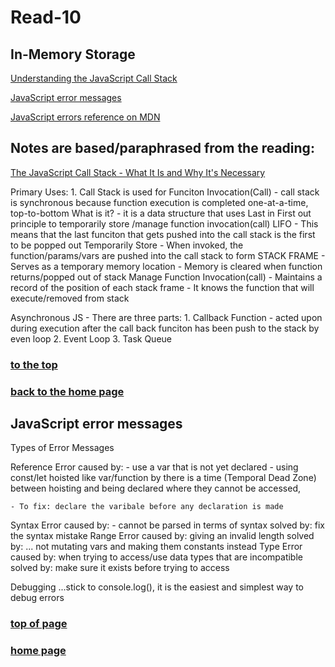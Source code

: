 # Read-10

## In-Memory Storage

[Understanding the JavaScript Call Stack](https://medium.freecodecamp.org/understanding-the-javascript-call-stack-861e41ae61d4)

[JavaScript error messages](https://codeburst.io/javascript-error-messages-debugging-d23f84f0ae7c)

[JavaScript errors reference on MDN](https://developer.mozilla.org/en-US/docs/Web/JavaScript/Reference/Errors)

## Notes are based/paraphrased from the reading:

[The JavaScript Call Stack - What It Is and Why It's Necessary](https://www.freecodecamp.org/news/understanding-the-javascript-call-stack-861e41ae61d4/)

Primary Uses:
    1. Call Stack is used for Funciton Invocation(Call)
      - call stack is synchronous because function execution is completed one-at-a-time, top-to-bottom
    What is it?
      - it is a data structure that uses Last in First out principle to temporarily store /manage function invocation(call)
    LIFO
     - This means that the last funciton that gets pushed into the call stack is the first to be popped out
    Temporarily Store
     - When invoked, the function/params/vars are pushed into the call stack to form STACK FRAME
     - Serves as a temporary memory location
     - Memory is cleared when function returns/popped out of stack
    Manage Function Invocation(call)
     - Maintains a record of the position of each stack frame
     - It knows the function that will execute/removed from stack

Asynchronous JS - There are three parts:
    1. Callback Function - acted upon during execution after the call back funciton has been push to the stack by even loop
    2. Event Loop
    3. Task Queue

### [to the top](#-Read-10)

### [back to the home page](/README.md)

## JavaScript error messages

Types of Error Messages

  Reference Error
    caused by:
      - use a var that is not yet declared
      - using const/let hoisted like var/function by there is a time (Temporal Dead Zone) between hoisting and being declared where they cannot be accessed,

    - To fix: declare the varibale before any declaration is made
  Syntax Error
    caused by:
      - cannot be parsed in terms of syntax
    solved by: fix the syntax mistake
  Range Error
    caused by: giving an invalid length
    solved by: ... not mutating vars and making them constants instead
  Type Error
    caused by: when trying to access/use data types that are incompatible
    solved by: make sure it exists before trying to access

Debugging
  ...stick to console.log(), it is the easiest and simplest way to debug errors

### [top of page](#-Read-10)

### [home page](/README.md)
